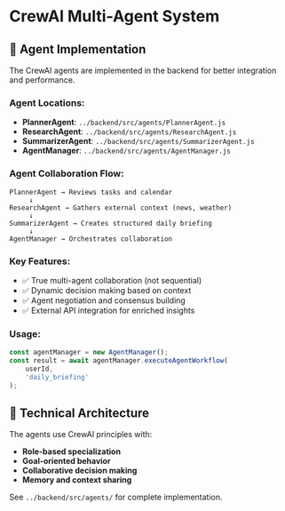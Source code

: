 # CrewAI Multi-Agent System

## 🤖 Agent Implementation

The CrewAI agents are implemented in the backend for better integration and performance.

### Agent Locations:

- **PlannerAgent**: `../backend/src/agents/PlannerAgent.js`
- **ResearchAgent**: `../backend/src/agents/ResearchAgent.js`
- **SummarizerAgent**: `../backend/src/agents/SummarizerAgent.js`
- **AgentManager**: `../backend/src/agents/AgentManager.js`

### Agent Collaboration Flow:

```
PlannerAgent → Reviews tasks and calendar
     ↓
ResearchAgent → Gathers external context (news, weather)
     ↓
SummarizerAgent → Creates structured daily briefing
     ↓
AgentManager → Orchestrates collaboration
```

### Key Features:

- ✅ True multi-agent collaboration (not sequential)
- ✅ Dynamic decision making based on context
- ✅ Agent negotiation and consensus building
- ✅ External API integration for enriched insights

### Usage:

```javascript
const agentManager = new AgentManager();
const result = await agentManager.executeAgentWorkflow(
	userId,
	'daily_briefing'
);
```

## 🔧 Technical Architecture

The agents use CrewAI principles with:

- **Role-based specialization**
- **Goal-oriented behavior**
- **Collaborative decision making**
- **Memory and context sharing**

See `../backend/src/agents/` for complete implementation.
